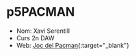 # p5PACMAN
 - Nom: Xavi Serentill
- Curs 2n DAW
- Web: [Joc del Pacman](https://xavi678.github.io/p5PACMAN/p5/empty-example){:target="_blank"}
